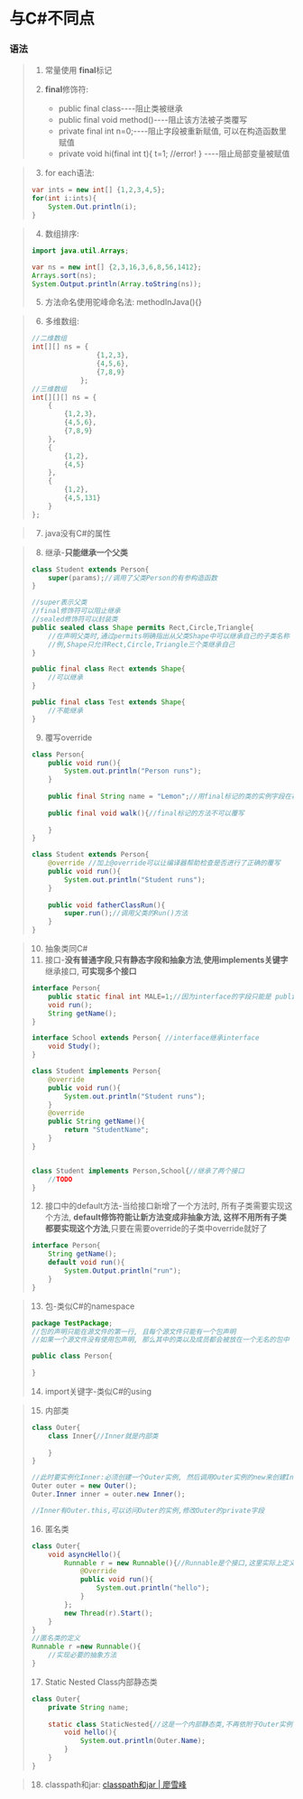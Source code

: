 # 与C#不同点

### 语法

> 1. 常量使用 **final**标记
> 2. **final**修饰符:
>
>    - public final class----阻止类被继承
>    - public final void method()----阻止该方法被子类覆写
>    - private final int n=0;----阻止字段被重新赋值, 可以在构造函数里赋值
>    - private void hi(final int t){ t=1; //error! } ----阻止局部变量被赋值



> 3. for each语法:
>
> ```java
> var ints = new int[] {1,2,3,4,5};
> for(int i:ints){
>     System.Out.println(i);
> }
> ```
>



> 4. 数组排序:
>
> ```java
> import java.util.Arrays;
> 
> var ns = new int[] {2,3,16,3,6,8,56,1412};
> Arrays.sort(ns);
> System.Output.println(Array.toString(ns));
> ```
>
> 5. 方法命名使用驼峰命名法:  methodInJava(){}
>



> 6. 多维数组:
>
> ```java
> //二维数组
> int[][] ns = {
>                 {1,2,3},
>                 {4,5,6},
>                 {7,8,9}
>             };
> //三维数组
> int[][][] ns = {
>     {
>         {1,2,3},
>         {4,5,6},
>         {7,8,9}
>     },
>     {
>         {1,2},
>         {4,5}
>     },
>     {
>         {1,2},
>         {4,5,131}
>     }
> };
> ```
>



> 7. java没有C#的属性
>



> 8. 继承-**只能继承一个父类**
>
> ```java
> class Student extends Person{
>     super(params);//调用了父类Person的有参构造函数
> }
> 
> //super表示父类
> //final修饰符可以阻止继承
> //sealed修饰符可以封装类
> public sealed class Shape permits Rect,Circle,Triangle{
>     //在声明父类时,通过permits明确指出从父类Shape中可以继承自己的子类名称
>     //例,Shape只允许Rect,Circle,Triangle三个类继承自己
> }
> 
> public final class Rect extends Shape{
>     //可以继承
> }
> 
> public final class Test extends Shape{
>     //不能继承
> }
> ```
>
> 9. 覆写override
>
> ```java
> class Person{
>     public void run(){
>         System.out.println("Person runs");
>     }
>     
>     public final String name = "Lemon";//用final标记的类的实例字段在初始化后不能被修改,可以在构造函数里初始化final字段
>     
>     public final void walk(){//final标记的方法不可以覆写
>         
>     }
> }
> 
> class Student extends Person{
>     @override //加上@override可以让编译器帮助检查是否进行了正确的覆写
>     public void run(){
>         System.out.println("Student runs");
>     }
>     
>     public void fatherClassRun(){
>         super.run();//调用父类的Run()方法
>     }
> }
> 
> ```
>



> 10. 抽象类同C#
> 11. 接口-**没有普通字段**,**只有静态字段和抽象方法**,**使用implements关键字**继承接口, **可实现多个接口**
>
> ```java
> interface Person{
>     public static final int MALE=1;//因为interface的字段只能是 public static final,所以可简写为int MALE=1
>     void run();
>     String getName();
> }
> 
> interface School extends Person{ //interface继承interface
>     void Study();
> }
> 
> class Student implements Person{
>     @override
>     public void run(){
>         System.out.println("Student runs");
>     }
>     @override
>     public String getName(){
>         return "StudentName";
>     }
> }
> 
> 
> class Student implements Person,School{//继承了两个接口
>     //TODO
> }
> 
> ```
>
> 12. 接口中的default方法-当给接口新增了一个方法时, 所有子类需要实现这个方法, **default修饰符能让新方法变成非抽象方法, 这样不用所有子类都要实现这个方法**,只要在需要override的子类中override就好了
>
> ```java
> interface Person{
>     String getName();
>     default void run(){
>         System.Output.println("run");
>     }
> }
> ```
>



> 13. 包-类似C#的namespace
>
> ```java
> package TestPackage;
> //包的声明只能在源文件的第一行, 且每个源文件只能有一个包声明
> //如果一个源文件没有使用包声明, 那么其中的类以及成员都会被放在一个无名的包中
> 
> public class Person{
>     
> }
> ```
>
> 14. import关键字-类似C#的using



> 15. 内部类
>
> ```java
> class Outer{
>     class Inner{//Inner就是内部类
>         
>     }
> }
> 
> //此时要实例化Inner:必须创建一个Outer实例, 然后调用Outer实例的new来创建Inner实例
> Outer outer = new Outer();
> Outer.Inner inner = outer.new Inner();
> 
> //Inner有Outer.this,可以访问Outer的实例,修改Outer的private字段
> ```
>
> 16. 匿名类
>
> ```java
> class Outer{
>     void asyncHello(){
>         Runnable r = new Runnable(){//Runnable是个接口,这里实际上定义了一个实现了Runnable接口的匿名类,并通过new实例化了这个匿名类
>             @Override
>             public void run(){
>                 System.out.println("hello");
>             }
>         };
>         new Thread(r).Start();
>     }
> }
> //匿名类的定义
> Runnable r =new Runnable(){
>     //实现必要的抽象方法
> }
> 
> ```
>
> 17. Static Nested Class内部静态类
>
> ```java
> class Outer{
>     private String name;
>     
>     static class StaticNested{//这是一个内部静态类,不再依附于Outer实例,而是一个完全独立的类,因此无法引用Outer.this, 但它可以访问Outer的private静态字段和静态方法,如果把StaticNested移到Outer之外, 就失去了访问private的权限
>         void hello(){
>             System.out.println(Outer.Name);
>         }
>     }
> }
> ```



> 18. classpath和jar: [classpath和jar | 廖雪峰](https://www.liaoxuefeng.com/wiki/1252599548343744/1260466914339296)





